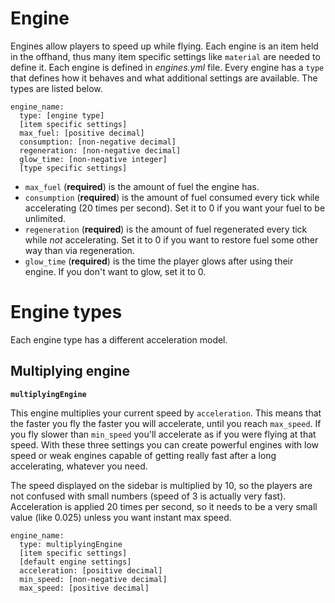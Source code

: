# Engine

Engines allow players to speed up while flying. Each engine is an item held in the offhand, thus many item specific settings like `material` are needed to define it. Each engine is defined in _engines.yml_ file. Every engine has a `type` that defines how it behaves and what additional settings are available. The types are listed below.

```
engine_name:
  type: [engine type]
  [item specific settings]
  max_fuel: [positive decimal]
  consumption: [non-negative decimal]
  regeneration: [non-negative decimal]
  glow_time: [non-negative integer]
  [type specific settings]
```

* `max_fuel` (**required**) is the amount of fuel the engine has.
* `consumption` (**required**) is the amount of fuel consumed every tick while accelerating (20 times per second). Set it to 0 if you want your fuel to be unlimited.
* `regeneration` (**required**) is the amount of fuel regenerated every tick while _not_ accelerating. Set it to 0 if you want to restore fuel some other way than via regeneration.
* `glow_time` (**required**) is the time the player glows after using their engine. If you don't want to glow, set it to 0.

# Engine types

Each engine type has a different acceleration model.

## Multiplying engine

**`multiplyingEngine`**

This engine multiplies your current speed by `acceleration`. This means that the faster you fly the faster you will accelerate, until you reach `max_speed`. If you fly slower than `min_speed` you'll accelerate as if you were flying at that speed. With these three settings you can create powerful engines with low speed or weak engines capable of getting really fast after a long accelerating, whatever you need.

The speed displayed on the sidebar is multiplied by 10, so the players are not confused with small numbers (speed of 3 is actually very fast). Acceleration is applied 20 times per second, so it needs to be a very small value (like 0.025) unless you want instant max speed.

```
engine_name:
  type: multiplyingEngine
  [item specific settings]
  [default engine settings]
  acceleration: [positive decimal]
  min_speed: [non-negative decimal]
  max_speed: [positive decimal]
```
